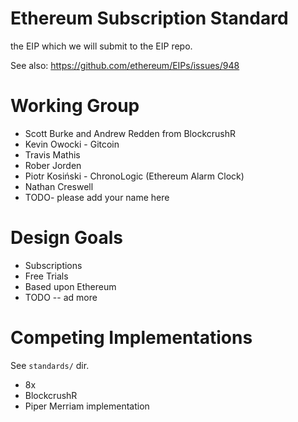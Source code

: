# Ethereum Subscription Standard
the EIP which we will submit to the EIP repo.

See also: https://github.com/ethereum/EIPs/issues/948

# Working Group

* Scott Burke and Andrew Redden from BlockcrushR
* Kevin Owocki - Gitcoin
* Travis Mathis
* Rober Jorden
* Piotr Kosiński - ChronoLogic (Ethereum Alarm Clock)
* Nathan Creswell
* TODO- please add your name here

# Design Goals 

* Subscriptions
* Free Trials
* Based upon Ethereum
* TODO -- ad more

# Competing Implementations

See `standards/` dir.

* 8x
* BlockcrushR
* Piper Merriam implementation
